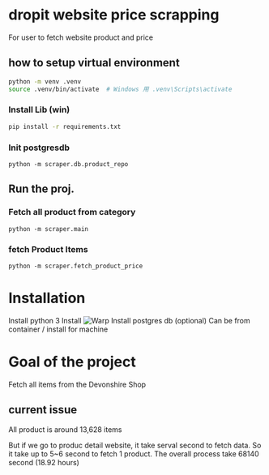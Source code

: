 # dropit website price scrapping
For user to fetch website product and price



## how to setup virtual environment

```sh
python -m venv .venv
source .venv/bin/activate  # Windows 用 .venv\Scripts\activate
```


### Install Lib (win)
```sh
pip install -r requirements.txt
```


### Init postgresdb
```shell
python -m scraper.db.product_repo
```

## Run the proj.
### Fetch all product from category
```shell
python -m scraper.main
```

### fetch Product Items
```shell
python -m scraper.fetch_product_price
```





# Installation
Install python 3
Install ![Warp](https://www.warp.dev/)
Install postgres db (optional)
    Can be from container / install for machine





# Goal of the project
Fetch all items from the Devonshire Shop



## current issue
All product is around 13,628 items

But if we go to produc detail website, it take serval second to fetch data. So it take up to 5~6 second to fetch 1 product. The overall process take 68140 second (18.92 hours)